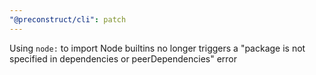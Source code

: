```yaml
---
"@preconstruct/cli": patch
---
```


Using `node:` to import Node builtins no longer triggers a "package is not specified in dependencies or peerDependencies" error
